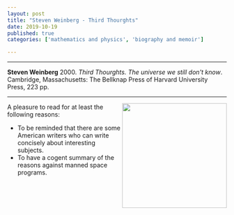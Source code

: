 ```yaml
---
layout: post
title: "Steven Weinberg - Third Thourghts"
date: 2019-10-19
published: true
categories: ['mathematics and physics', 'biography and memoir']

---
```



***
<b>Steven Weinberg</b> 2000. _Third Thourghts. The universe we still don't know_. Cambridge, Massachusetts: The Bellknap Press of Harvard University Press, 223  pp.

***
<img align="right" width="240" src="https://www.hup.harvard.edu/images/jackets/9780674975323-lg.jpg" alt="">   


A pleasure to read for at least the following reasons: 
- To be reminded that there are some American writers who can write concisely about interesting subjects.
- To have a cogent summary of the reasons against manned space programs.


